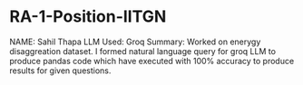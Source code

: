 # RA-1-Position-IITGN

NAME: Sahil Thapa
LLM Used: Groq
Summary: Worked on enerygy disaggreation dataset. I formed natural language query for groq LLM to produce pandas
code which have executed with 100% accuracy to produce results for given questions.
